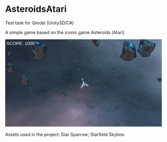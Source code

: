 # AsteroidsAtari
Test task for Qmobi (Unity3D/C#)

A simple game based on the iconic game Asteroids (Atari). 

![Atari](Asteroids.png)

Assets used in the project: Star Sparrow; Starfield Skybox.
